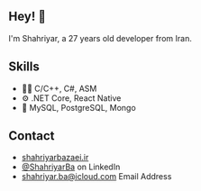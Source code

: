 ## Hey! 👋
I'm Shahriyar, a 27 years old developer from Iran.

## Skills
- 👨‍💻 C/C++, C#, ASM
- ⚙️ .NET Core, React Native
- 💽 MySQL, PostgreSQL, Mongo

## Contact
- [shahriyarbazaei.ir](https://shahriyarbazaei.ir)
- [@ShahriyarBa](https://linkedin.com/in/ShahriyarBa) on LinkedIn
- [shahriyar.ba@icloud.com](./) Email Address
